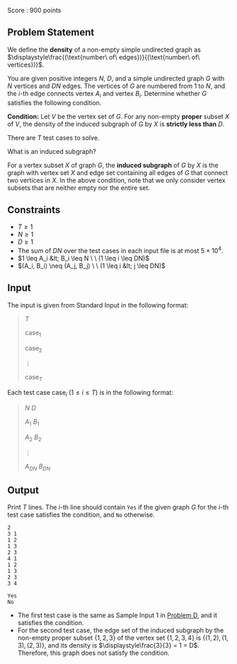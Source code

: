 Score : $900$ points

## Problem Statement

We define the **density** of a non-empty simple undirected graph as $\displaystyle\frac{(\text{number\ of\ edges})}{(\text{number\ of\ vertices})}$.

You are given positive integers $N$, $D$, and a simple undirected graph $G$ with $N$ vertices and $DN$ edges.
The vertices of $G$ are numbered from $1$ to $N$, and the $i$-th edge connects vertex $A_i$ and vertex $B_i$.
Determine whether $G$ satisfies the following condition.

**Condition:** Let $V$ be the vertex set of $G$.
For any non-empty **proper** subset $X$ of $V$, the density of the induced subgraph of $G$ by $X$ is **strictly less than** $D$.

There are $T$ test cases to solve.

What is an induced subgraph?

For a vertex subset $X$ of graph $G$, the **induced subgraph** of $G$ by $X$ is the graph with vertex set $X$ and edge set containing all edges of $G$ that connect two vertices in $X$.
In the above condition, note that we only consider vertex subsets that are neither empty nor the entire set.

## Constraints

- $T \geq 1$
- $N \geq 1$
- $D \geq 1$
- The sum of $DN$ over the test cases in each input file is at most $5 \times 10^4$.
- $1 \leq A_i &lt; B_i \leq N \ \ (1 \leq i \leq DN)$
- $(A_i, B_i) \neq (A_j, B_j) \ \ (1 \leq i &lt; j \leq DN)$

## Input

The input is given from Standard Input in the following format:

> $T$
> 
> $\mathrm{case}_1$
> 
> $\mathrm{case}_2$
> 
> $\vdots$
> 
> $\mathrm{case}_T$

Each test case $\mathrm{case}_i \ (1 \leq i \leq T)$ is in the following format:

> $N$ $D$
> 
> $A_1$ $B_1$
> 
> $A_2$ $B_2$
> 
> $\vdots$
> 
> $A_{DN}$ $B_{DN}$

## Output

Print $T$ lines.
The $i$-th line should contain `Yes` if the given graph $G$ for the $i$-th test case satisfies the condition, and `No` otherwise.

```input1
2
3 1
1 2
1 3
2 3
4 1
1 2
1 3
2 3
3 4
```

```output1
Yes
No
```

- The first test case is the same as Sample Input 1 in [Problem D](https://atcoder.jp/contests/arc161/tasks/arc161_d), and it satisfies the condition.
- For the second test case, the edge set of the induced subgraph by the non-empty proper subset $\{1, 2, 3\}$ of the vertex set $\{1, 2, 3, 4\}$ is $\{(1, 2), (1, 3), (2, 3)\}$, and its density is $\displaystyle\frac{3}{3} = 1 = D$.
Therefore, this graph does not satisfy the condition.